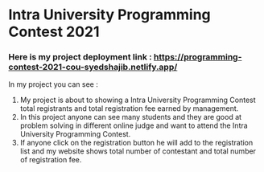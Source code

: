 # Intra University Programming Contest 2021
### Here is my project deployment link : https://programming-contest-2021-cou-syedshajib.netlify.app/

In my project you can see : 
1. My project is about to showing a Intra University Programming Contest total registrants and total registration fee earned by management.
2. In this project anyone can see many students and they are good at problem solving in different online judge and want to attend the Intra University Programming Contest.
3. If anyone click on the registration button he will add to the registration list and my website shows total number of contestant and total number of registration fee.
